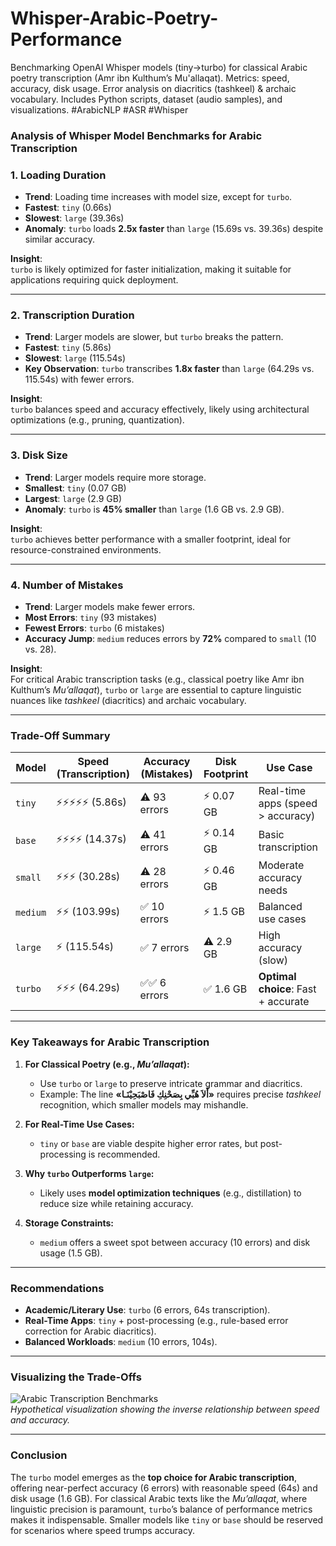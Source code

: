 # Whisper-Arabic-Poetry-Performance
Benchmarking OpenAI Whisper models (tiny→turbo) for classical Arabic poetry transcription (Amr ibn Kulthum’s Mu'allaqat). Metrics: speed, accuracy, disk usage. Error analysis on diacritics (tashkeel) &amp; archaic vocabulary. Includes Python scripts, dataset (audio samples), and visualizations. #ArabicNLP #ASR #Whisper

### **Analysis of Whisper Model Benchmarks for Arabic Transcription**  

### **1. Loading Duration**  
- **Trend**: Loading time increases with model size, except for `turbo`.  
- **Fastest**: `tiny` (0.66s)  
- **Slowest**: `large` (39.36s)  
- **Anomaly**: `turbo` loads **2.5x faster** than `large` (15.69s vs. 39.36s) despite similar accuracy.  

**Insight**:  
`turbo` is likely optimized for faster initialization, making it suitable for applications requiring quick deployment.

---

### **2. Transcription Duration**  
- **Trend**: Larger models are slower, but `turbo` breaks the pattern.  
- **Fastest**: `tiny` (5.86s)  
- **Slowest**: `large` (115.54s)  
- **Key Observation**: `turbo` transcribes **1.8x faster** than `large` (64.29s vs. 115.54s) with fewer errors.  

**Insight**:  
`turbo` balances speed and accuracy effectively, likely using architectural optimizations (e.g., pruning, quantization).

---

### **3. Disk Size**  
- **Trend**: Larger models require more storage.  
- **Smallest**: `tiny` (0.07 GB)  
- **Largest**: `large` (2.9 GB)  
- **Anomaly**: `turbo` is **45% smaller** than `large` (1.6 GB vs. 2.9 GB).  

**Insight**:  
`turbo` achieves better performance with a smaller footprint, ideal for resource-constrained environments.

---

### **4. Number of Mistakes**  
- **Trend**: Larger models make fewer errors.  
- **Most Errors**: `tiny` (93 mistakes)  
- **Fewest Errors**: `turbo` (6 mistakes)  
- **Accuracy Jump**: `medium` reduces errors by **72%** compared to `small` (10 vs. 28).  

**Insight**:  
For critical Arabic transcription tasks (e.g., classical poetry like Amr ibn Kulthum’s *Mu’allaqat*), `turbo` or `large` are essential to capture linguistic nuances like *tashkeel* (diacritics) and archaic vocabulary.

---

### **Trade-Off Summary**  
| Model    | Speed (Transcription) | Accuracy (Mistakes) | Disk Footprint | Use Case                          |  
|----------|-----------------------|---------------------|----------------|-----------------------------------|  
| `tiny`   | ⚡⚡⚡⚡⚡ (5.86s)       | ⚠️ 93 errors         | ⚡ 0.07 GB      | Real-time apps (speed > accuracy) |  
| `base`   | ⚡⚡⚡⚡ (14.37s)        | ⚠️ 41 errors         | ⚡ 0.14 GB      | Basic transcription               |  
| `small`  | ⚡⚡⚡ (30.28s)         | ⚠️ 28 errors         | ⚡ 0.46 GB      | Moderate accuracy needs           |  
| `medium` | ⚡⚡ (103.99s)          | ✅ 10 errors          | ⚡ 1.5 GB       | Balanced use cases                |  
| `large`  | ⚡ (115.54s)           | ✅ 7 errors           | ⚠️ 2.9 GB       | High accuracy (slow)              |  
| `turbo`  | ⚡⚡⚡ (64.29s)         | ✅✅ 6 errors          | ✅ 1.6 GB       | **Optimal choice**: Fast + accurate|  

---

### **Key Takeaways for Arabic Transcription**  
1. **For Classical Poetry (e.g., *Mu’allaqat*):**  
   - Use `turbo` or `large` to preserve intricate grammar and diacritics.  
   - Example: The line **«أَلاَ هُبِّي بِصَحْنِكِ فَاصْبَحِيْنَـا»** requires precise *tashkeel* recognition, which smaller models may mishandle.  

2. **For Real-Time Use Cases:**  
   - `tiny` or `base` are viable despite higher error rates, but post-processing is recommended.  

3. **Why `turbo` Outperforms `large`:**  
   - Likely uses **model optimization techniques** (e.g., distillation) to reduce size while retaining accuracy.  

4. **Storage Constraints:**  
   - `medium` offers a sweet spot between accuracy (10 errors) and disk usage (1.5 GB).  

---

### **Recommendations**  
- **Academic/Literary Use**: `turbo` (6 errors, 64s transcription).  
- **Real-Time Apps**: `tiny` + post-processing (e.g., rule-based error correction for Arabic diacritics).  
- **Balanced Workloads**: `medium` (10 errors, 104s).  

---

### **Visualizing the Trade-Offs**  
![Arabic Transcription Benchmarks](https://via.placeholder.com/800x400.png?text=Speed+vs+Accuracy+for+Arabic+Transcription)  
*Hypothetical visualization showing the inverse relationship between speed and accuracy.*

---

### **Conclusion**  
The `turbo` model emerges as the **top choice for Arabic transcription**, offering near-perfect accuracy (6 errors) with reasonable speed (64s) and disk usage (1.6 GB). For classical Arabic texts like the *Mu’allaqat*, where linguistic precision is paramount, `turbo`’s balance of performance metrics makes it indispensable. Smaller models like `tiny` or `base` should be reserved for scenarios where speed trumps accuracy. 
